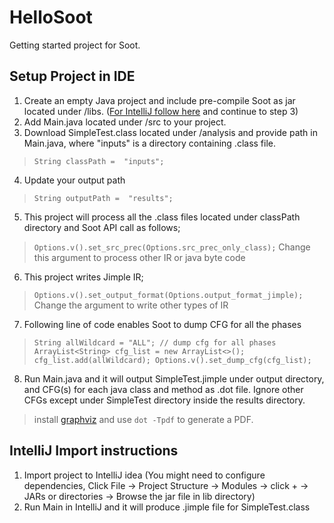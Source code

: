 # HelloSoot
Getting started project for Soot. 

## Setup Project in IDE
1. Create an empty Java project and include pre-compile Soot as jar located under /libs. ([For IntelliJ follow here](#IntelliJ-Import-instructions) and continue to step 3)
2. Add Main.java located under /src to your project. 
3. Download SimpleTest.class located under /analysis and provide path in Main.java, where "inputs" is a directory containing .class file. 
> ``String classPath =  "inputs";``
4. Update your output path
> ``String outputPath =  "results";``
5. This project will process all the .class files located under classPath directory and Soot API call as follows; 
> ``Options.v().set_src_prec(Options.src_prec_only_class);``
>  Change this argument to process other IR or java byte code
6. This project writes Jimple IR; 
> ``Options.v().set_output_format(Options.output_format_jimple);``
> Change the argument to write other types of IR
7. Following line of code enables Soot to dump CFG for all the phases
> ``String allWildcard = "ALL"; // dump cfg for all phases
> ArrayList<String> cfg_list = new ArrayList<>();
> cfg_list.add(allWildcard);
> Options.v().set_dump_cfg(cfg_list);``
8. Run Main.java and it will output SimpleTest.jimple under output directory, and CFG(s) for each java class and method as .dot file. Ignore other CFGs except under SimpleTest directory inside the results directory. 
> install [graphviz](https://www.graphviz.org/) and use ``dot -Tpdf`` to generate a PDF. 


## IntelliJ Import instructions
1. Import project to IntelliJ idea (You might need to configure dependencies, Click File → Project Structure → Modules → click + → JARs or directories → Browse the jar file in lib directory) 
2. Run Main in IntelliJ and it will produce .jimple file for SimpleTest.class